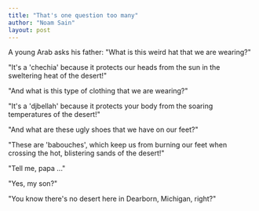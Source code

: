 ```yaml
---
title: "That's one question too many"
author: "Noam Sain"
layout: post
---
```


A young Arab asks his father: "What is this weird hat that we are wearing?"

"It's a 'chechia' because it protects our heads from the sun in the sweltering heat of the desert!"

"And what is this type of clothing that we are wearing?"

"It's a 'djbellah' because it protects your body from the soaring temperatures of the desert!"

"And what are these ugly shoes that we have on our feet?"

"These are 'babouches', which keep us from burning our feet when crossing the hot, blistering sands of the desert!"

"Tell me, papa ..."

"Yes, my son?"

"You know there's no desert here in Dearborn, Michigan, right?"
